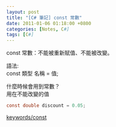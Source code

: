 ```yaml
---
layout: post
title: "[C# 筆記] const 常數"
date: 2011-01-06 01:18:00 +0800
categories: [Notes, C#]
tags: [C#]
---
```


const 常數：不能被重新賦值、不能被改變。    

語法:   
const 類型 名稱 = 值;   

什麼時候會用到常數？    
用在不能改變的值    

```c#
const double discount = 0.05;
```

[keywords/const](https://learn.microsoft.com/zh-tw/dotnet/csharp/language-reference/keywords/const)